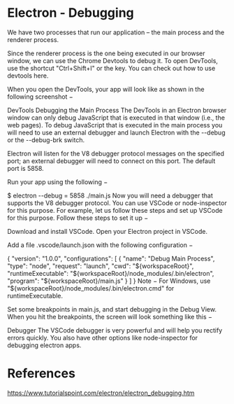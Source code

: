 # Electron - Debugging

We have two processes that run our application – the main process and the renderer process.

Since the renderer process is the one being executed in our browser window, we can use the Chrome Devtools to debug it. To open DevTools, use the shortcut "Ctrl+Shift+I" or the <F12> key. You can check out how to use devtools here.

When you open the DevTools, your app will look like as shown in the following screenshot −

DevTools
Debugging the Main Process
The DevTools in an Electron browser window can only debug JavaScript that is executed in that window (i.e., the web pages). To debug JavaScript that is executed in the main process you will need to use an external debugger and launch Electron with the --debug or the --debug-brk switch.

Electron will listen for the V8 debugger protocol messages on the specified port; an external debugger will need to connect on this port. The default port is 5858.

Run your app using the following −

$ electron --debug = 5858 ./main.js
Now you will need a debugger that supports the V8 debugger protocol. You can use VSCode or node-inspector for this purpose. For example, let us follow these steps and set up VSCode for this purpose. Follow these steps to set it up −

Download and install VSCode. Open your Electron project in VSCode.

Add a file .vscode/launch.json with the following configuration −

{
   "version": "1.0.0",
   "configurations": [
      {
         "name": "Debug Main Process",
         "type": "node",
         "request": "launch",
         "cwd": "${workspaceRoot}",
         "runtimeExecutable": "${workspaceRoot}/node_modules/.bin/electron",
         "program": "${workspaceRoot}/main.js"
      }
   ]
}
Note − For Windows, use "${workspaceRoot}/node_modules/.bin/electron.cmd" for runtimeExecutable.

Set some breakpoints in main.js, and start debugging in the Debug View. When you hit the breakpoints, the screen will look something like this −

Debugger
The VSCode debugger is very powerful and will help you rectify errors quickly. You also have other options like node-inspector for debugging electron apps.

# References
https://www.tutorialspoint.com/electron/electron_debugging.htm
